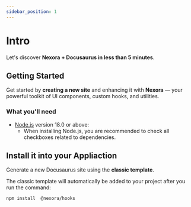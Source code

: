 ```yaml
---
sidebar_position: 1
---
```


# Intro

Let's discover **Nexora + Docusaurus in less than 5 minutes**.

## Getting Started

Get started by **creating a new site** and enhancing it with **Nexora** — your powerful toolkit of UI components, custom hooks, and utilities.


### What you'll need

- [Node.js](https://nodejs.org/en/download/) version 18.0 or above:
  - When installing Node.js, you are recommended to check all checkboxes related to dependencies.

## Install it into your Appliaction

Generate a new Docusaurus site using the **classic template**.

The classic template will automatically be added to your project after you run the command:

```bash
npm install  @nexora/hooks
